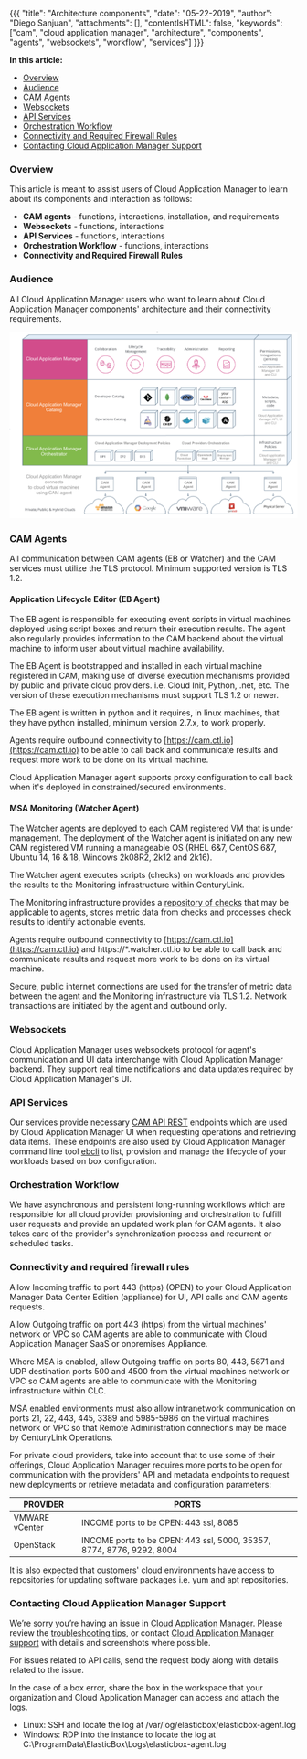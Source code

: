 {{{
"title": "Architecture components",
"date": "05-22-2019",
"author": "Diego Sanjuan",
"attachments": [],
"contentIsHTML": false,
"keywords": ["cam", "cloud application manager", "architecture", "components", "agents", "websockets", "workflow", "services"]
}}}


**In this article:**


* [Overview](#overview)
* [Audience](#audience)
* [CAM Agents](#cam-agents)
* [Websockets](#websockets)
* [API Services](#api-services)
* [Orchestration Workflow](#orchestration-workflow)
* [Connectivity and Required Firewall Rules](#connectivity-and-required-firewall-rules)
* [Contacting Cloud Application Manager Support](#contacting-cloud-application-manager-support)


### Overview


This article is meant to assist users of Cloud Application Manager to learn about its components and interaction as follows:

* **CAM agents** - functions, interactions, installation, and requirements
* **Websockets** - functions, interactions
* **API Services** - functions, interactions
* **Orchestration Workflow** - functions, interactions
* **Connectivity and Required Firewall Rules**


### Audience


All Cloud Application Manager users who want to learn about Cloud Application Manager components' architecture and their connectivity requirements.


![Cloud Application Manager Components](../../images/cloud-application-manager/components.png)


### CAM Agents


All communication between CAM agents (EB or Watcher) and the CAM services must utilize the TLS protocol.  Minimum supported version is TLS 1.2.

#### Application Lifecycle Editor (EB Agent)


The EB agent is responsible for executing event scripts in virtual machines deployed using script boxes and return their execution results. The agent also regularly provides information to the CAM backend about the virtual machine to inform user about virtual machine availability.

The EB Agent is bootstrapped and installed in each virtual machine registered in CAM, making use of diverse execution mechanisms provided by public and private cloud providers. i.e. Cloud Init, Python, .net, etc. The version of these execution mechanisms must support TLS 1.2 or newer.

The EB agent is written in python and it requires, in linux machines, that they have python installed, minimum version 2.7.x, to work properly.

Agents require outbound connectivity to [https://cam.ctl.io](https://cam.ctl.io) to be able to call back and communicate results and request more work to be done on its virtual machine. 

Cloud Application Manager agent supports proxy configuration to call back when it's deployed in constrained/secured environments.

#### MSA Monitoring (Watcher Agent)

The Watcher agents are deployed to each CAM registered VM that is under management.  The deployment of the Watcher agent is initiated on any new CAM registered VM running a manageable OS (RHEL 6&7, CentOS 6&7, Ubuntu 14, 16 & 18, Windows 2k08R2, 2k12 and 2k16).  

The Watcher agent executes scripts (checks) on workloads and provides the results to the Monitoring infrastructure within CenturyLink. 

The Monitoring infrastructure provides a [repository of checks](https://watcher.ctl.io/docs/check_types/) that may be applicable to agents, stores metric data from checks and processes check results to identify actionable events. 

Agents require outbound connectivity to [https://cam.ctl.io](https://cam.ctl.io) and https://\*.watcher.ctl.io to be able to call back and communicate results and request more work to be done on its virtual machine.  

Secure, public internet connections are used for the transfer of metric data between the agent and the Monitoring infrastructure via TLS 1.2. Network transactions are initiated by the agent and outbound only. 


### Websockets


Cloud Application Manager uses websockets protocol for agent's communication and UI data interchange with Cloud Application Manager backend. They support real time notifications and data updates required by Cloud Application Manager's UI.


### API Services


Our services provide necessary [CAM API REST](https://www.ctl.io/api-docs/cam/) endpoints which are used by Cloud Application Manager UI when requesting operations and retrieving data items. These endpoints are also used by Cloud Application Manager command line tool [ebcli](../Tutorials/ebcli-tutorial.md) to list, provision and manage the lifecycle of your workloads based on box configuration.


### Orchestration Workflow


We have asynchronous and persistent long-running workflows which are responsible for all cloud provider provisioning and orchestration to fulfill user requests and provide an updated work plan for CAM agents. It also takes care of the provider's synchronization process and recurrent or scheduled tasks.


### Connectivity and required firewall rules


Allow Incoming traffic to port 443 (https) (OPEN) to your Cloud Application Manager Data Center Edition (appliance) for UI, API calls and CAM agents requests.

Allow Outgoing traffic on port 443 (https) from the virtual machines' network or VPC so CAM agents are able to communicate with Cloud Application Manager SaaS or onpremises Appliance.

Where MSA is enabled, allow Outgoing traffic on ports 80, 443, 5671 and UDP destination ports 500 and 4500 from the virtual machines network or VPC so CAM agents are able to communicate with the Monitoring infrastructure within CLC.  

MSA enabled environments must also allow intranetwork communication on ports 21, 22, 443, 445, 3389 and 5985-5986 on the virtual machines network or VPC so that Remote Administration connections may be made by CenturyLink Operations. 

For private cloud providers, take into account that to use some of their offerings, Cloud Application Manager requires more ports to be open for communication with the providers' API and metadata endpoints to request new deployments or retrieve metadata and configuration parameters:

|  PROVIDER     |  PORTS                                                                |
|---------------|-----------------------------------------------------------------------|
| VMWARE vCenter| INCOME ports to be OPEN: 443 ssl, 8085                                |
| OpenStack     | INCOME ports to be OPEN: 443 ssl, 5000, 35357, 8774, 8776, 9292, 8004 |

It is also expected that customers' cloud environments have access to repositories for updating software packages i.e. yum and apt repositories.  


### Contacting Cloud Application Manager Support


We’re sorry you’re having an issue in [Cloud Application Manager](https://www.ctl.io/cloud-application-manager/). Please review the [troubleshooting tips](../Troubleshooting/troubleshooting-tips.md), or contact [Cloud Application Manager support](mailto:cloudsupport@centurylink.com) with details and screenshots where possible.

For issues related to API calls, send the request body along with details related to the issue.

In the case of a box error, share the box in the workspace that your organization and Cloud Application Manager can access and attach the logs.
* Linux: SSH and locate the log at /var/log/elasticbox/elasticbox-agent.log
* Windows: RDP into the instance to locate the log at C:\ProgramData\ElasticBox\Logs\elasticbox-agent.log
